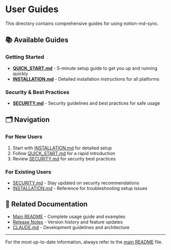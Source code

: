 # User Guides

This directory contains comprehensive guides for using notion-md-sync.

## 📚 Available Guides

### Getting Started
- [**QUICK_START.md**](QUICK_START.md) - 5-minute setup guide to get you up and running quickly
- [**INSTALLATION.md**](INSTALLATION.md) - Detailed installation instructions for all platforms

### Security & Best Practices
- [**SECURITY.md**](SECURITY.md) - Security guidelines and best practices for safe usage

## 🗂️ Navigation

### For New Users
1. Start with [INSTALLATION.md](INSTALLATION.md) for detailed setup
2. Follow [QUICK_START.md](QUICK_START.md) for a rapid introduction
3. Review [SECURITY.md](SECURITY.md) for security best practices

### For Existing Users
- [SECURITY.md](SECURITY.md) - Stay updated on security recommendations
- [INSTALLATION.md](INSTALLATION.md) - Reference for troubleshooting setup issues

## 🔗 Related Documentation

- [Main README](../../README.md) - Complete usage guide and examples
- [Release Notes](../releases/) - Version history and feature updates
- [CLAUDE.md](../../CLAUDE.md) - Development guidelines and architecture

---

For the most up-to-date information, always refer to the [main README](../../README.md) file.